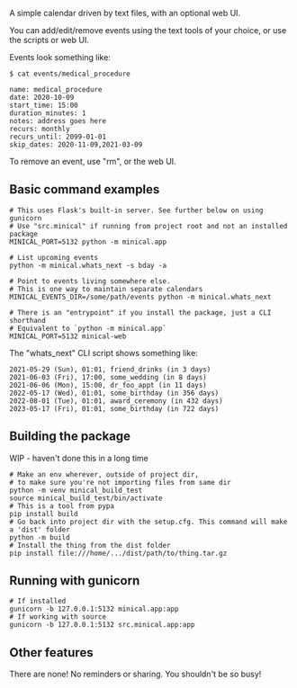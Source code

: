 A simple calendar driven by text files, with an optional web UI.

You can add/edit/remove events using the text tools of your choice, or use the scripts or web UI.

Events look something like:

```
$ cat events/medical_procedure

name: medical_procedure
date: 2020-10-09
start_time: 15:00
duration_minutes: 1
notes: address goes here
recurs: monthly
recurs_until: 2099-01-01
skip_dates: 2020-11-09,2021-03-09
```

To remove an event, use "rm", or the web UI.

## Basic command examples
```
# This uses Flask's built-in server. See further below on using gunicorn
# Use "src.minical" if running from project root and not an installed package
MINICAL_PORT=5132 python -m minical.app

# List upcoming events
python -m minical.whats_next -s bday -a

# Point to events living somewhere else.
# This is one way to maintain separate calendars
MINICAL_EVENTS_DIR=/some/path/events python -m minical.whats_next

# There is an "entrypoint" if you install the package, just a CLI shorthand
# Equivalent to `python -m minical.app`
MINICAL_PORT=5132 minical-web
```

The "whats_next" CLI script shows something like:

```
2021-05-29 (Sun), 01:01, friend_drinks (in 3 days)
2021-06-03 (Fri), 17:00, some_wedding (in 8 days)
2021-06-06 (Mon), 15:00, dr_foo_appt (in 11 days)
2022-05-17 (Wed), 01:01, some_birthday (in 356 days)
2022-08-01 (Tue), 01:01, award_ceremony (in 432 days)
2023-05-17 (Fri), 01:01, some_birthday (in 722 days)
```

## Building the package

WIP - haven't done this in a long time
```
# Make an env wherever, outside of project dir,
# to make sure you're not importing files from same dir
python -m venv minical_build_test
source minical_build_test/bin/activate
# This is a tool from pypa
pip install build
# Go back into project dir with the setup.cfg. This command will make a 'dist' folder
python -m build
# Install the thing from the dist folder
pip install file:///home/.../dist/path/to/thing.tar.gz
```

## Running with gunicorn

```
# If installed
gunicorn -b 127.0.0.1:5132 minical.app:app
# If working with source
gunicorn -b 127.0.0.1:5132 src.minical.app:app
```

## Other features
There are none! No reminders or sharing. You shouldn't be so busy!
